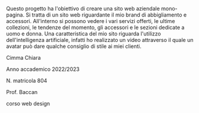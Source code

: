 Questo progetto ha l'obiettivo di creare una sito web aziendale mono-pagina.
Si tratta di un sito web riguardante il mio brand di abbigliamento e accessori. All'interno si possono vedere i vari servizi offerti, le ultime collezioni, le tendenze del momento, gli accessori e le sezioni dedicate a uomo e donna.
Una caratteristica del mio sito riguarda l'utilizzo dell'intelligenza artificiale, infatti ho realizzato un video attraverso il quale un avatar può dare qualche consiglio di stile ai miei clienti.




Cimma Chiara

Anno accademico 2022/2023

N. matricola 804

Prof. Baccan 

corso web design
